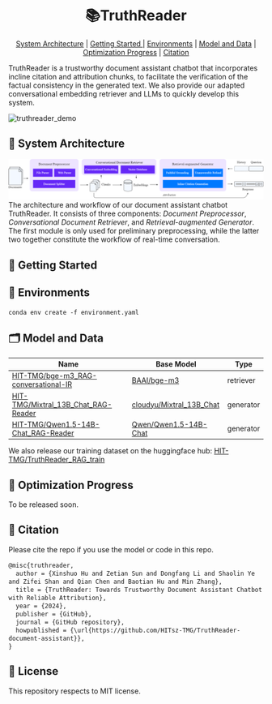 <h1 align="center">
  📚TruthReader
</h1>

<div align="center">

 [System Architecture](https://github.com/HITsz-TMG/TruthReader-document-assistant?tab=readme-ov-file#blue_book-system-architecture) | [Getting Started
](https://github.com/HITsz-TMG/TruthReader-document-assistant?tab=readme-ov-file#rocket-getting-started) | [Environments](https://github.com/HITsz-TMG/TruthReader-document-assistant?tab=readme-ov-file#zap-environments) | [Model and Data](https://github.com/HITsz-TMG/TruthReader-document-assistant?tab=readme-ov-file#card_index_dividers-model-and-data) | [Optimization Progress](https://github.com/HITsz-TMG/TruthReader-document-assistant?tab=readme-ov-file#thought_balloon-optimization-progress) | [Citation](https://github.com/HITsz-TMG/TruthReader-document-assistant?tab=readme-ov-file#link-citation)

</div>



TruthReader is a trustworthy document assistant chatbot that incorporates incline citation and attribution chunks, to facilitate the verification of the factual consistency in the generated text. We also provide our adapted conversational embedding retriever and LLMs to quickly develop this system.

![truthreader_demo](fig/truthreader_demo.gif)



## :blue_book: System Architecture
![truthreader_architecture](fig/truthreader_architecture.png)
The architecture and workflow of our document assistant chatbot TruthReader. It consists of three components: *Document Preprocessor*, *Conversational Document Retriever*, and *Retrieval-augmented Generator*. The first module is only used for preliminary preprocessing, while the latter two together constitute the workflow of real-time conversation.



## :rocket: Getting Started



## :rainbow: Environments
```shell
conda env create -f environment.yaml
```


## :card_index_dividers: Model and Data
| Name                                                                  | Base Model  | Type |
| --------------------------------------------------------------------- | ----------- | ------------------------- |
| [HIT-TMG/bge-m3_RAG-conversational-IR](https://huggingface.co/HIT-TMG/bge-m3_RAG-conversational-IR)   | [BAAI/bge-m3](https://huggingface.co/BAAI/bge-m3)   | retriever                |
| [HIT-TMG/Mixtral_13B_Chat_RAG-Reader](https://huggingface.co/HIT-TMG/Mixtral_13B_Chat_RAG-Reader)               | [cloudyu/Mixtral_13B_Chat](https://huggingface.co/cloudyu/Mixtral_13B_Chat) | generator               |
| [HIT-TMG/Qwen1.5-14B-Chat_RAG-Reader](https://huggingface.co/HIT-TMG/Qwen1.5-14B-Chat_RAG-Reader) | [Qwen/Qwen1.5-14B-Chat](https://huggingface.co/Qwen/Qwen1.5-14B-Chat)  | generator              |

We also release our training dataset on the huggingface hub: [HIT-TMG/TruthReader_RAG_train](https://huggingface.co/datasets/HIT-TMG/TruthReader_RAG_train)



## :thought_balloon: Optimization Progress
To be released soon.



## :link: Citation
Please cite the repo if you use the model or code in this repo.

```
@misc{truthreader,
  author = {Xinshuo Hu and Zetian Sun and Dongfang Li and Shaolin Ye and Zifei Shan and Qian Chen and Baotian Hu and Min Zhang},
  title = {TruthReader: Towards Trustworthy Document Assistant Chatbot with Reliable Attribution},
  year = {2024},
  publisher = {GitHub},
  journal = {GitHub repository},
  howpublished = {\url{https://github.com/HITsz-TMG/TruthReader-document-assistant}},
}
```


## :scroll: License

This repository respects to MIT license.